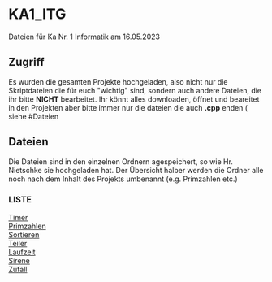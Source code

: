 <h1>KA1_ITG</h1>
Dateien für Ka Nr. 1 Informatik am 16.05.2023


<h2> Zugriff </h2>
<p>Es wurden die gesamten Projekte hochgeladen, also nicht nur die Skriptdateien die für euch "wichtig" sind, sondern auch andere Dateien, die ihr bitte <b>NICHT</b> bearbeitet. Ihr könnt alles downloaden, öffnet und beareitet in den Projekten aber bitte immer nur die dateien die auch <b>.cpp</b> enden ( siehe #Dateien</p>

<h2> Dateien </h2>
<p> Die Dateien sind in den einzelnen Ordnern agespeichert, so wie Hr. Nietschke sie hochgeladen hat. Der Übersicht halber werden die Ordner alle noch nach dem Inhalt des Projekts umbenannt (e.g. Primzahlen etc.)</p>
<h3> LISTE </h3>

[Timer](./00Timer/main.cpp) <br>
[Primzahlen](./Primzahlen/main.cpp) <br>
[Sortieren](../Sortieren02/main.cpp) <br>
[Teiler](./10-Teiler-einer-Zahl/main.cpp) <br>
[Laufzeit](./08Laufzeit/main.cpp) <br>
[Sirene](./06-Sirene/main.cpp) <br>
[Zufall](./02-Zufall/main.cpp) <br>


